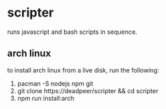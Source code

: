# scripter

runs javascript and bash scripts in sequence.

## arch linux

to install arch linux from a live disk, run the following:

1. pacman -S nodejs npm git
2. git clone https://deadpeer/scripter && cd scripter
3. npm run install:arch
